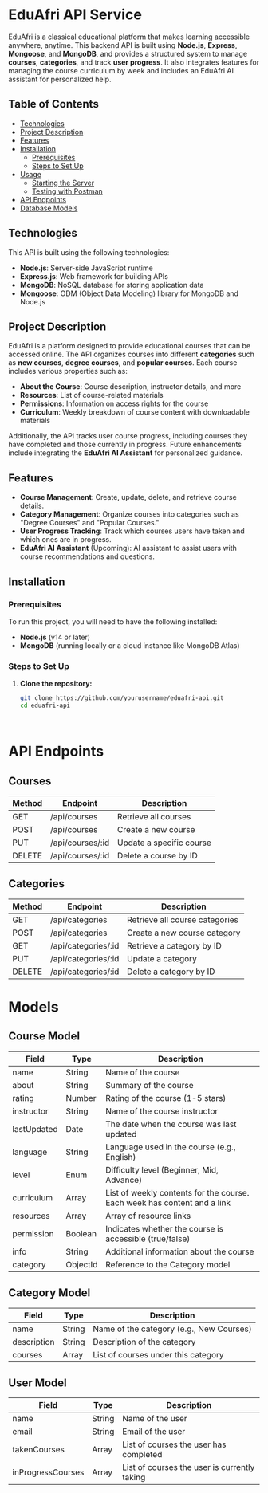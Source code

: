 # EduAfri API Service

EduAfri is a classical educational platform that makes learning accessible anywhere, anytime. This backend API is built using **Node.js**, **Express**, **Mongoose**, and **MongoDB**, and provides a structured system to manage **courses**, **categories**, and track **user progress**. It also integrates features for managing the course curriculum by week and includes an EduAfri AI assistant for personalized help.

## Table of Contents

- [Technologies](#technologies)
- [Project Description](#project-description)
- [Features](#features)
- [Installation](#installation)
  - [Prerequisites](#prerequisites)
  - [Steps to Set Up](#steps-to-set-up)
- [Usage](#usage)
  - [Starting the Server](#starting-the-server)
  - [Testing with Postman](#testing-with-postman)
- [API Endpoints](#api-endpoints)
- [Database Models](#database-models)

## Technologies

This API is built using the following technologies:

- **Node.js**: Server-side JavaScript runtime
- **Express.js**: Web framework for building APIs
- **MongoDB**: NoSQL database for storing application data
- **Mongoose**: ODM (Object Data Modeling) library for MongoDB and Node.js

## Project Description

EduAfri is a platform designed to provide educational courses that can be accessed online. The API organizes courses into different **categories** such as **new courses**, **degree courses**, and **popular courses**. Each course includes various properties such as:

- **About the Course**: Course description, instructor details, and more
- **Resources**: List of course-related materials
- **Permissions**: Information on access rights for the course
- **Curriculum**: Weekly breakdown of course content with downloadable materials

Additionally, the API tracks user course progress, including courses they have completed and those currently in progress. Future enhancements include integrating the **EduAfri AI Assistant** for personalized guidance.

## Features

- **Course Management**: Create, update, delete, and retrieve course details.
- **Category Management**: Organize courses into categories such as "Degree Courses" and "Popular Courses."
- **User Progress Tracking**: Track which courses users have taken and which ones are in progress.
- **EduAfri AI Assistant** (Upcoming): AI assistant to assist users with course recommendations and questions.

## Installation

### Prerequisites

To run this project, you will need to have the following installed:

- **Node.js** (v14 or later)
- **MongoDB** (running locally or a cloud instance like MongoDB Atlas)

### Steps to Set Up

1. **Clone the repository:**

   ```bash
   git clone https://github.com/yourusername/eduafri-api.git
   cd eduafri-api




# API Endpoints

## Courses

| Method | Endpoint          | Description                      |
|--------|-------------------|----------------------------------|
| GET    | /api/courses       | Retrieve all courses             |
| POST   | /api/courses       | Create a new course              |
| PUT    | /api/courses/:id   | Update a specific course         |
| DELETE | /api/courses/:id   | Delete a course by ID            |

## Categories

| Method | Endpoint               | Description                         |
|--------|------------------------|-------------------------------------|
| GET    | /api/categories         | Retrieve all course categories      |
| POST   | /api/categories         | Create a new course category        |
| GET    | /api/categories/:id     | Retrieve a category by ID           |
| PUT    | /api/categories/:id     | Update a category                   |
| DELETE | /api/categories/:id     | Delete a category by ID             |

# Models

## Course Model

| Field        | Type      | Description                                                         |
|--------------|-----------|---------------------------------------------------------------------|
| name         | String    | Name of the course                                                  |
| about        | String    | Summary of the course                                               |
| rating       | Number    | Rating of the course (1-5 stars)                                    |
| instructor   | String    | Name of the course instructor                                       |
| lastUpdated  | Date      | The date when the course was last updated                           |
| language     | String    | Language used in the course (e.g., English)                         |
| level        | Enum      | Difficulty level (Beginner, Mid, Advance)                           |
| curriculum   | Array     | List of weekly contents for the course. Each week has content and a link |
| resources    | Array     | Array of resource links                                             |
| permission   | Boolean   | Indicates whether the course is accessible (true/false)             |
| info         | String    | Additional information about the course                             |
| category     | ObjectId  | Reference to the Category model                                     |

## Category Model

| Field       | Type      | Description                                       |
|-------------|-----------|---------------------------------------------------|
| name        | String    | Name of the category (e.g., New Courses)          |
| description | String    | Description of the category                       |
| courses     | Array     | List of courses under this category               |

## User Model

| Field             | Type    | Description                                        |
|-------------------|---------|----------------------------------------------------|
| name              | String  | Name of the user                                   |
| email             | String  | Email of the user                                  |
| takenCourses      | Array   | List of courses the user has completed             |
| inProgressCourses | Array   | List of courses the user is currently taking       |
